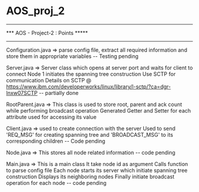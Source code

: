 # AOS_proj_2



**********************************
*** AOS - Project-2 : Points *****
**********************************



Configuration.java => parse config file, extract all required information and store them in appropriate variables
-- Testing pending



Server.java =>
Server class which opens at server port and waits for client to connect
Node 1 initiates the spanning tree construction
Use SCTP for communication
Details on SCTP @ https://www.ibm.com/developerworks/linux/library/l-sctp/?ca=dgr-lnxw07SCTP
-- partially done



RootParent.java =>
This class is used to store root, parent and ack count while performing broadcast operation
Generated Getter and Setter for each attribute used for accessing its value



Client.java => used to create connection with the server 
Used to send 'REQ_MSG' for creating spanning tree
and 'BROADCAST_MSG' to its corresponding children
-- Code pending




Node.java => This stores all node related information
-- code pending



Main.java =>
This is a main class
It take node id as argument
Calls function to parse config file
Each node starts its server which initiate spanning tree construction
Displays its neighboring nodes
Finally initiate broadcast operation for each node
-- code pending


